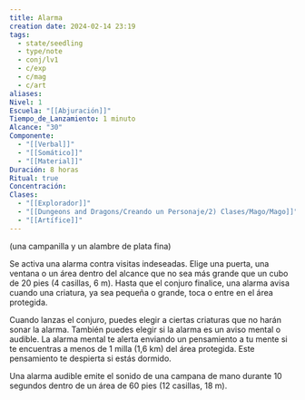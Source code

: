 ```yaml
---
title: Alarma
creation date: 2024-02-14 23:19
tags:
  - state/seedling
  - type/note
  - conj/lv1
  - c/exp
  - c/mag
  - c/art
aliases: 
Nivel: 1
Escuela: "[[Abjuración]]"
Tiempo_de_Lanzamiento: 1 minuto
Alcance: "30"
Componente:
  - "[[Verbal]]"
  - "[[Somático]]"
  - "[[Material]]"
Duración: 8 horas
Ritual: true
Concentración: 
Clases:
  - "[[Explorador]]"
  - "[[Dungeons and Dragons/Creando un Personaje/2) Clases/Mago/Mago]]"
  - "[[Artífice]]"
---
```

(una campanilla y un alambre de plata fina)

Se activa una alarma contra visitas indeseadas. Elige una puerta, una ventana o un área dentro del alcance que no sea más grande que un cubo de 20 pies (4 casillas, 6 m). Hasta que el conjuro finalice, una alarma avisa cuando una criatura, ya sea pequeña o grande, toca o entre en el área protegida. 

Cuando lanzas el conjuro, puedes elegir a ciertas criaturas que no harán sonar la alarma. También puedes elegir si la alarma es un aviso mental o audible. La alarma mental te alerta enviando un pensamiento a tu mente si te encuentras a menos de 1 milla (1,6 km) del área protegida.
Este pensamiento te despierta si estás dormido.

Una alarma audible emite el sonido de una campana de mano durante 10 segundos dentro de un área de 60 pies (12 casillas, 18 m).